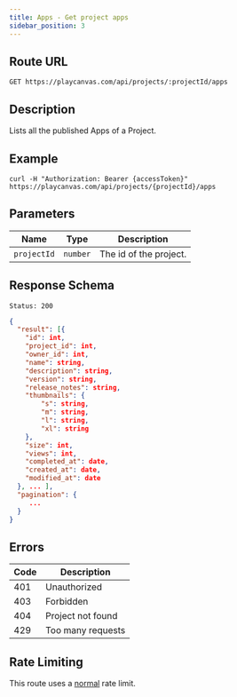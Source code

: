 ```yaml
---
title: Apps - Get project apps
sidebar_position: 3
---
```


## Route URL

```none
GET https://playcanvas.com/api/projects/:projectId/apps
```

## Description

Lists all the published Apps of a Project.

## Example

```none
curl -H "Authorization: Bearer {accessToken}" https://playcanvas.com/api/projects/{projectId}/apps
```

## Parameters

| Name        | Type     | Description            |
| ----------- | -------- | ---------------------- |
| `projectId` | `number` | The id of the project. |

## Response Schema

```none
Status: 200
```

```json
{
  "result": [{
    "id": int,
    "project_id": int,
    "owner_id": int,
    "name": string,
    "description": string,
    "version": string,
    "release_notes": string,
    "thumbnails": {
        "s": string,
        "m": string,
        "l": string,
        "xl": string
    },
    "size": int,
    "views": int,
    "completed_at": date,
    "created_at": date,
    "modified_at": date
  }, ... ],
  "pagination": {
     ...
  }
}
```

## Errors

| Code | Description       |
| ---- | ----------------- |
| 401  | Unauthorized      |
| 403  | Forbidden         |
| 404  | Project not found |
| 429  | Too many requests |

## Rate Limiting

This route uses a [normal][1] rate limit.

[1]: /user-manual/api#rate-limiting
